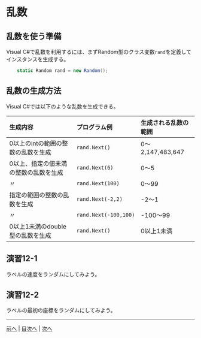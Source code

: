 # 乱数
## 乱数を使う準備
Visual C#で乱数を利用するには、まずRandom型のクラス変数`rand`を定義してインスタンスを生成する。

```cs
    static Random rand = new Random();
```

## 乱数の生成方法
Visual C#では以下のような乱数を生成できる。

|生成内容|プログラム例|生成される乱数の範囲|
|:-------|:-----------|:-------------------|
|0以上のintの範囲の整数の乱数を生成|`rand.Next()`|0～2,147,483,647|
|0以上、指定の値未満の整数の乱数を生成|`rand.Next(6)`|0～5|
|〃|`rand.Next(100)`|0～99|
|指定の範囲の整数の乱数を生成|`rand.Next(-2,2)`|-2～1|
|〃|`rand.Next(-100,100)`|-100～99|
|0以上1未満のdouble型の乱数を生成|`rand.Next()`|0以上1未満|

## 演習12-1
ラベルの速度をランダムにしてみよう。

## 演習12-2
ラベルの最初の座標をランダムにしてみよう。

---

[前へ](11.md) | [目次へ](README.md#%E7%9B%AE%E6%AC%A1) | [次へ](13.md)
